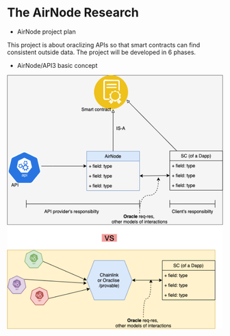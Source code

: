 # The AirNode Research

- AirNode project plan

This project is about oraclizing APIs so that smart contracts can find consistent outside data.
The project will be developed in 6 phases.

- AirNode/API3 basic concept

![The airnode/API3 concept](./API3Concept1.png?raw=true "The airnodeAPI3 concept")

